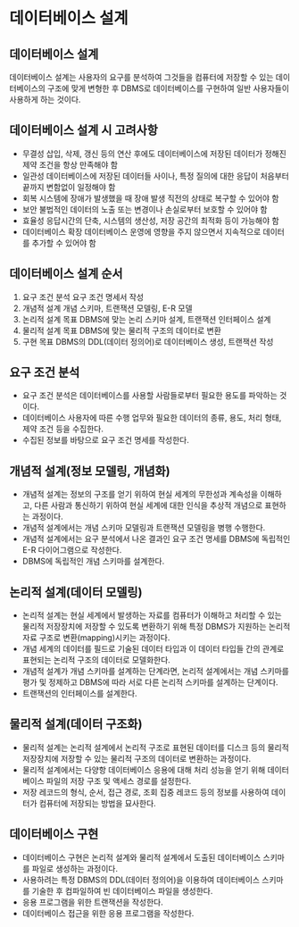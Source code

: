 # 데이터베이스 설계
## 데이터베이스 설계
데이터베이스 설계는 사용자의 요구를 분석하여 그것들을 컴퓨터에 저장할 수 있는 데이터베이스의 구조에 맞게 변형한 후 DBMS로 데이터베이스를 구현하여 일반 사용자들이 사용하게 하는 것이다.

## 데이터베이스 설계 시 고려사항
* 무결성
  삽입, 삭제, 갱신 등의 연산 후에도 데이터베이스에 저장된 데이터가 정해진 제약 조건을 항상 만족해야 함
* 일관성
  데이터베이스에 저장된 데이터들 사이나, 특정 질의에 대한 응답이 처음부터 끝까지 변함없이 일정해야 함
* 회복
  시스템에 장애가 발생했을 때 장애 발생 직전의 상태로 복구할 수 있어야 함
* 보안
  불법적인 데이터의 노출 또는 변경이나 손실로부터 보호할 수 있어야 함
* 효율성
  응답시간의 단축, 시스템의 생산성, 저장 공간의 최적화 등이 가능해야 함
* 데이터베이스 확장
  데이터베이스 운영에 영향을 주지 않으면서 지속적으로 데이터를 추가할 수 있어야 함
  
## 데이터베이스 설계 순서
1. 요구 조건 분석
  요구 조건 명세서 작성
2. 개념적 설계
  개념 스키마, 트랜잭션 모델링, E-R 모델
3. 논리적 설계
  목표 DBMS에 맞는 논리 스키마 설계, 트랜잭션 인터페이스 설계
4. 물리적 설계
  목표 DBMS에 맞는 물리적 구조의 데이터로 변환
5. 구현
  목표 DBMS의 DDL(데이터 정의어)로 데이터베이스 생성, 트랜잭션 작성
  
## 요구 조건 분석
* 요구 조건 분석은 데이터베이스를 사용할 사람들로부터 필요한 용도를 파악하는 것이다.
* 데이터베이스 사용자에 따른 수행 업무와 필요한 데이터의 종류, 용도, 처리 형태, 제약 조건 등을 수집한다.
* 수집된 정보를 바탕으로 요구 조건 명세를 작성한다.

## 개념적 설계(정보 모델링, 개념화)
* 개념적 설계는 정보의 구조를 얻기 위하여 현실 세계의 무한성과 계속성을 이해하고, 다른 사람과 통신하기 위하여 현실 세계에 대한 인식을 추상적 개념으로 표현하는 과정이다.
* 개념적 설계에서는 개념 스키마 모델링과 트랜잭션 모델링을 병행 수행한다.
* 개념적 설계에서는 요구 분석에서 나온 결과인 요구 조건 명세를 DBMS에 독립적인 E-R 다이어그램으로 작성한다.
* DBMS에 독립적인 개념 스키마를 설계한다.

## 논리적 설계(데이터 모델링)
* 논리적 설계는 현실 세계에서 발생하는 자료를 컴퓨터가 이해하고 처리할 수 있는 물리적 저장장치에 저장할 수 있도록 변환하기 위해 특정 DBMS가 지원하는 논리적 자료 구조로 변환(mapping)시키는 과정이다.
* 개념 세계의 데이터를 필드로 기술된 데이터 타입과 이 데이터 타입들 간의 관계로 표현되는 논리적 구조의 데이터로 모델화한다.
* 개념적 설계가 개념 스키마를 설계하는 단계라면, 논리적 설계에서는 개념 스키마를 평가 및 정제하고 DBMS에 따라 서로 다른 논리적 스키마를 설계하는 단계이다.
* 트랜잭션의 인터페이스를 설계한다.

## 물리적 설계(데이터 구조화)
* 물리적 설계는 논리적 설계에서 논리적 구조로 표현된 데이터를 디스크 등의 물리적 저장장치에 저장할 수 있는 물리적 구조의 데이터로 변환하는 과정이다.
* 물리적 설계에서는 다양항 데이터베이스 응용에 대해 처리 성능을 얻기 위해 데이터베이스 파일의 저장 구조 및 액세스 경로를 설정한다.
* 저장 레코드의 형식, 순서, 접근 경로, 조회 집중 레코드 등의 정보를 사용하여 데이터가 컴퓨터에 저장되는 방법을 묘사한다.

## 데이터베이스 구현
* 데이터베이스 구현은 논리적 설계와 물리적 설계에서 도출된 데이터베이스 스키마를 파일로 생성하는 과정이다.
* 사용하려는 특정 DBMS의 DDL(데이터 정의어)을 이용하여 데이터베이스 스키마를 기술한 후 컴파일하여 빈 데이터베이스 파일을 생성한다.
* 응용 프로그램을 위한 트랜잭션을 작성한다.
* 데이터베이스 접근을 위한 응용 프로그램을 작성한다.
